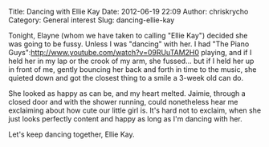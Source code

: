 Title: Dancing with Ellie Kay
Date: 2012-06-19 22:09
Author: chriskrycho
Category: General interest
Slug: dancing-ellie-kay

Tonight, Elayne (whom we have taken to calling "Ellie Kay") decided she
was going to be fussy. Unless I was "dancing" with her. I had "The Piano
Guys":http://www.youtube.com/watch?v=09RUuTAM2H0 playing, and if I held
her in my lap or the crook of my arm, she fussed... but if I held her up
in front of me, gently bouncing her back and forth in time to the music,
she quieted down and got the closest thing to a smile a 3-week old can
do.

She looked as happy as can be, and my heart melted. Jaimie, through a
closed door and with the shower running, could nonetheless hear me
exclaiming about how cute our little girl is. It's hard not to exclaim,
when she just looks perfectly content and happy as long as I'm dancing
with her.

Let's keep dancing together, Ellie Kay.

